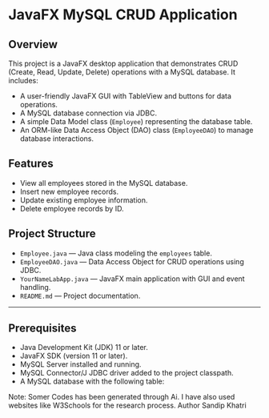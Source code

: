 # JavaFX MySQL CRUD Application

## Overview
This project is a JavaFX desktop application that demonstrates CRUD (Create, Read, Update, Delete) operations with a MySQL database. It includes:

- A user-friendly JavaFX GUI with TableView and buttons for data operations.
- A MySQL database connection via JDBC.
- A simple Data Model class (`Employee`) representing the database table.
- An ORM-like Data Access Object (DAO) class (`EmployeeDAO`) to manage database interactions.

## Features

- View all employees stored in the MySQL database.
- Insert new employee records.
- Update existing employee information.
- Delete employee records by ID.

## Project Structure

- `Employee.java` — Java class modeling the `employees` table.
- `EmployeeDAO.java` — Data Access Object for CRUD operations using JDBC.
- `YourNameLabApp.java` — JavaFX main application with GUI and event handling.
- `README.md` — Project documentation.

---

## Prerequisites

- Java Development Kit (JDK) 11 or later.
- JavaFX SDK (version 11 or later).
- MySQL Server installed and running.
- MySQL Connector/J JDBC driver added to the project classpath.
- A MySQL database with the following table:



Note: Somer Codes has been generated through Ai. I have also used websites like W3Schools for the research process.
Author
Sandip Khatri

